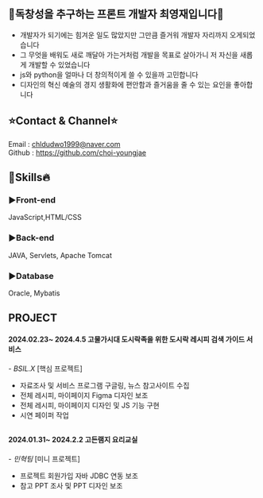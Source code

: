 
##  🤫독창성을 추구하는 프론트 개발자 최영재입니다🤫

- 개발자가 되기에는 힘겨운 일도 많았지만 그만큼 즐거워 개발자 자리까지 오게되었습니다 
- 그 무엇을 배워도 새로 깨달아 가는거처럼 
개발을 목표로 살아가니 저 자신을 새롭게 개발할 수 있었습니다
- js와 python을 얼마나 더 창의적이게 쓸 수 있을까 고민합니다
- 디자인의 혁신 예술의 경지 생활화에 편안함과 즐거움을 줄 수 있는 요인을 좋아합니다

## ⭐️Contact & Channel⭐️
Email : chldudwo1999@naver.com
<br>
Github : https://github.com/choi-youngjae

## 🧐Skills🔥

<h3>▶Front-end</h3>
JavaScript,HTML/CSS

<h3>▶Back-end</h3>
JAVA, Servlets, Apache Tomcat

<h3>▶Database</h3>
Oracle, Mybatis

## PROJECT 
<h4>2024.02.23~ 2024.4.5 고물가시대 도시락족을 위한 도시락 레시피 검색 가이드 서비스 </h4> - <i>BSIL.X</i> 
[핵심 프로젝트]
 
-  자료조사 및 서비스 프로그램 구글링, 뉴스 참고사이트 수집 
-  전체 레시피, 마이페이지 Figma 디자인 보조
-  전체 레시피, 마이페이지 디자인 및 JS 기능 구현
-  시연 페이퍼 작업
  
##
<h4>2024.01.31~ 2024.2.2 고든램지 요리교실</h4> - <i>민혁팀</i> 
[미니 프로젝트]
 
-  프로젝트 회원가입 자바 JDBC 연동 보조
-  참고 PPT 조사 및 PPT 디자인 보조

